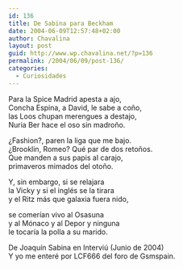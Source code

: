 ```yaml
---
id: 136
title: De Sabina para Beckham
date: 2004-06-09T12:57:48+02:00
author: Chavalina
layout: post
guid: http://www.wp.chavalina.net/?p=136
permalink: /2004/06/09/post-136/
categories:
  - Curiosidades
---
```

Para la Spice Madrid apesta a ajo,  
Concha Espina, a David, le sabe a co&ntilde;o,  
las Loos chupan merengues a destajo,  
Nuria Ber hace el oso sin madro&ntilde;o.

¿Fashion?, paren la liga que me bajo.  
¿Brooklin, Romeo? Qué par de dos reto&ntilde;os.  
Que manden a sus papis al carajo,  
primaveros mimados del oto&ntilde;o.

Y, sin embargo, si se relajara  
la Vicky y si el inglés se la tirara  
y el Ritz más que galaxia fuera nido,

se comerían vivo al Osasuna  
y al Mónaco y al Depor y ninguna  
le tocaría la polla a su marido.

<span class="cita">De Joaquín Sabina en Interviú (Junio de 2004)</span>  
Y yo me enteré por <span class="alguien">LCF666</span> del foro de Gsmspain.